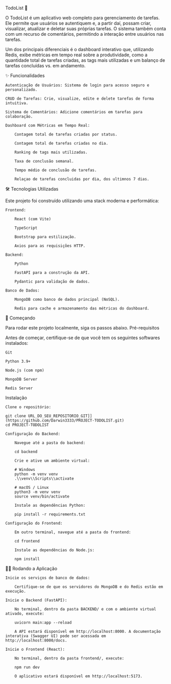 TodoList 📝

O TodoList é um aplicativo web completo para gerenciamento de tarefas. Ele permite que usuários se autentiquem e, a partir daí, possam criar, visualizar, atualizar e deletar suas próprias tarefas. O sistema também conta com um recurso de comentários, permitindo a interação entre usuários nas tarefas.

Um dos principais diferenciais é o dashboard interativo que, utilizando Redis, exibe métricas em tempo real sobre a produtividade, como a quantidade total de tarefas criadas, as tags mais utilizadas e um balanço de tarefas concluídas vs. em andamento. 

✨ Funcionalidades

    Autenticação de Usuários: Sistema de login para acesso seguro e personalizado.

    CRUD de Tarefas: Crie, visualize, edite e delete tarefas de forma intuitiva.

    Sistema de Comentários: Adicione comentários em tarefas para colaboração.

    Dashboard com Métricas em Tempo Real:

        Contagem total de tarefas criadas por status.

        Contagem total de tarefas criadas no dia.

        Ranking de tags mais utilizadas.

        Taxa de conclusão semanal.

        Tempo médio de conclusão de tarefas.

        Relaçao de tarefas concluidas por dia, dos ultimnos 7 dias.

🛠️ Tecnologias Utilizadas

Este projeto foi construído utilizando uma stack moderna e performática:

    Frontend:

        React (com Vite)

        TypeScript

        Bootstrap para estilização.

        Axios para as requisições HTTP.

    Backend:

        Python

        FastAPI para a construção da API.

        Pydantic para validação de dados.

    Banco de Dados:

        MongoDB como banco de dados principal (NoSQL).

        Redis para cache e armazenamento das métricas do dashboard.

🚀 Começando

Para rodar este projeto localmente, siga os passos abaixo.
Pré-requisitos

Antes de começar, certifique-se de que você tem os seguintes softwares instalados:

    Git

    Python 3.9+

    Node.js (com npm)

    MongoDB Server

    Redis Server

Instalação

    Clone o repositório:

    git clone URL_DO_SEU_REPOSITORIO_GIT]](https://github.com/Darwin3333/PROJECT-TODOLIST.git)
    cd PROJECT-TODOLIST

    Configuração do Backend:

        Navegue até a pasta do backend:

        cd backend

        Crie e ative um ambiente virtual:

        # Windows
        python -m venv venv
        .\\venv\\Scripts\\activate

        # macOS / Linux
        python3 -m venv venv
        source venv/bin/activate

        Instale as dependências Python:

        pip install -r requirements.txt

    Configuração do Frontend:

        Em outro terminal, navegue até a pasta do frontend:

        cd frontend

        Instale as dependências do Node.js:

        npm install

🏃‍♀️ Rodando a Aplicação

    Inicie os serviços de banco de dados:

        Certifique-se de que os servidores do MongoDB e do Redis estão em execução.

    Inicie o Backend (FastAPI):

        No terminal, dentro da pasta BACKEND/ e com o ambiente virtual ativado, execute:

        uvicorn main:app --reload

        A API estará disponível em http://localhost:8000. A documentação interativa (Swagger UI) pode ser acessada em http://localhost:8000/docs.

    Inicie o Frontend (React):

        No terminal, dentro da pasta frontend/, execute:

        npm run dev

        O aplicativo estará disponível em http://localhost:5173.
